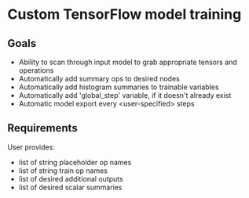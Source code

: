 # Custom TensorFlow model training

## Goals

* Ability to scan through input model to grab appropriate tensors and operations
* Automatically add summary ops to desired nodes
* Automatically add histogram summaries to trainable variables
* Automatically add 'global_step' variable, if it doesn't already exist
* Automatic model export every \<user-specified\> steps

## Requirements

User provides:

* list of string placeholder op names
* list of string train op names
* list of desired additional outputs
* list of desired scalar summaries
